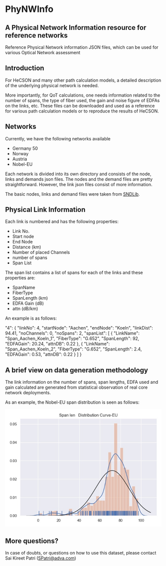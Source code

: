 # PhyNWInfo
## A Physical Network Information resource for reference networks
Reference Physical Network information JSON files, which can be used for various
Optical Network assessment 

## Introduction
For HeCSON and many other path calculation models, a detailed description of the
underlying physical network is needed.

More importantly, for QoT calculations, one needs information related to the
number of spans, the type of fiber used, the gain and noise figure of EDFAs on 
the links, etc. These files can be downloaded and used as a reference for 
various path calculation models or to reproduce the results of HeCSON.

## Networks
Currently, we have the following networks available
- Germany 50
- Norway
- Austria
- Nobel-EU

Each network is divided into its own directory and consists of the node, links
and demands json files. The nodes and the demand files are pretty straightforward.
However, the link json files consist of more information.

The basic nodes, links and demand files were taken from [SNDLib](http://sndlib.zib.de/home.action).

## Physical Link Information

Each link is numbered and has the following properties:
- Link No.
- Start node 
- End Node
- Distance (km)
- Number of placed Channels
- number of spans
- Span List

The span list contains a list of spans for each of the links and these properties
are:
- SpanName
- FiberType
- SpanLength (km)
- EDFA Gain (dB)
- attn (dB/km)

An example is as follows:

"4": {
        "linkNo": 4,
        "startNode": "Aachen",
        "endNode": "Koeln",
        "linkDist": 94.41,
        "noChannels": 0,
        "noSpans": 2,
        "spanList": [
            {
                "LinkName": "Span_Aachen_Koeln_1",
                "FiberType": "G.652",
                "SpanLength": 92,
                "EDFAGain": 20.24,
                "attnDB": 0.22
            },
            {
                "LinkName": "Span_Aachen_Koeln_2",
                "FiberType": "G.652",
                "SpanLength": 2.4,
                "EDFAGain": 0.53,
                "attnDB": 0.22
            }
        ]
    }

## A brief view on data generation methodology

The link information on the number of spans, span lengths, EDFA used and gain
calculated are generated from statistical observation of real core network deployments.

As an example, the Nobel-EU span distribution is seen as follows:

![Eu-Nobel Span Distribution](https://github.com/SaiPatri/PhyNWInfo/blob/master/Inkedspanlens-eu_LI.jpg)

## More questions?

In case of doubts, or questions on how to use this dataset, please contact Sai Kireet Patri (SPatri@adva.com)
